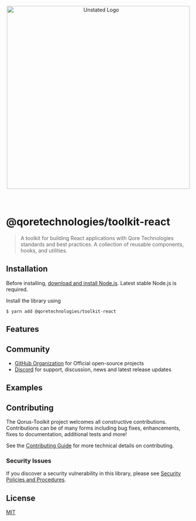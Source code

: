 <div align="center">
  <br><br><br>
  <img src="./public/logo.png" alt="Unstated Logo" width="500">
  <br><br><br>
</div>

# @qoretechnologies/toolkit-react

> A toolkit for building React applications with Qore Technologies standards and best practices. A collection of reusable components, hooks, and utilities.

## Installation

Before installing, [download and install Node.js](https://nodejs.org/en/download/).
Latest stable Node.js is required.

Install the library using

```console
$ yarn add @qoretechnologies/toolkit-react
```

## Features

## Community

- [GitHub Organization](https://github.com/qoretechnologies) for Official open-source projects
- [Discord](https://discord.gg/T7vgS6nh) for support, discussion, news and latest release updates

## Examples

## Contributing

The Qorus-Toolkit project welcomes all constructive contributions. Contributions can be of many forms including bug fixes, enhancements, fixes to documentation, additional tests and more!

See the [Contributing Guide](CONTRIBUTING.MD) for more technical details on contributing.

### Security Issues

If you discover a security vulnerability in this library, please see [Security Policies and Procedures](SECURITY.md).

## License

[MIT](LICENSE)
